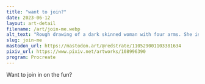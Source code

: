 ```yaml
---
title: "want to join?"
date: 2023-06-12
layout: art-detail
filename: /art/join-me.webp
alt_text: "Rough drawing of a dark skinned woman with four arms. She is holding a beach ball, and sun lotion. She’s gesturing for you to join her!"
slug: join-me
mastodon_url: https://mastodon.art/@redstrate/110529001103381634
pixiv_url: https://www.pixiv.net/artworks/108996390
program: Procreate
---
```

Want to join in on the fun?
